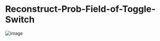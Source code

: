 # Reconstruct-Prob-Field-of-Toggle-Switch
![image](https://github.com/topologicalsubspace/Reconstruct-Prob-Field-of-Toggle-Switch/assets/129043002/935c85f6-7c65-4fad-a0c2-8b84e8919a4b)
